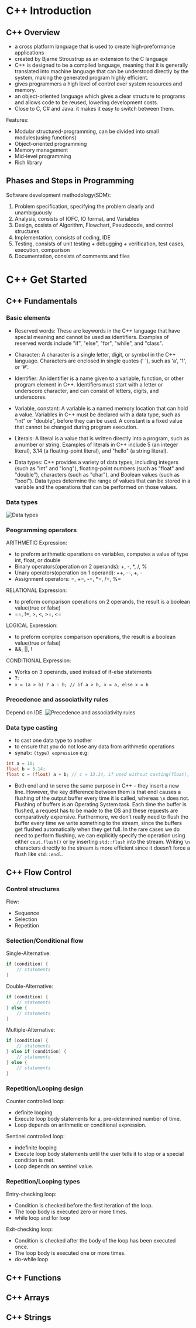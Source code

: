 # C++ Introduction

## C++ Overview

- a cross platform language that is used to create high-preformance applications
- created by Bjarne Stroustrup as an extension to the C language
-  C++ is designed to be a compiled language, meaning that it is generally translated into machine language that can be understood directly by the system, making the generated program highly efficient.
- gives programmers a high level of control over system resources and memory.
- an object-oriented language which gives a clear structure to programs and allows code to be reused, lowering development costs.
- Close to C, C# and Java. it makes it easy to switch between them.

Features:
- Modular structured-programming, can be divided into small modules(using functions)
- Object-oriented programming
- Memory management
- Mid-level programming
- Rich library

## Phases and Steps in Programming

Software development methodology(SDM):
1. Problem specification, specifying the problem clearly and unambiguously
2. Analysis, consists of IOFC, IO format, and Variables
3. Design, cosists of Algorithm, Flowchart, Pseudocode, and control structures
4. Implementation, consists of coding, IDE
5. Testing, consists of unit testing + debugging + verification, test cases, execution, comparison
6. Documentation, consists of comments and files

# C++ Get Started

## C++ Fundamentals

### Basic elements

- Reserved words:  These are keywords in the C++ language that have special meaning and cannot be used as identifiers. Examples of reserved words include "if", "else", "for", "while", and "class".

- Character: A character is a single letter, digit, or symbol in the C++ language. Characters are enclosed in single quotes (' '), such as 'a', '1', or '#'.

- Identifier: An identifier is a name given to a variable, function, or other program element in C++. Identifiers must start with a letter or underscore character, and can consist of letters, digits, and underscores.

- Variable, constant: A variable is a named memory location that can hold a value. Variables in C++ must be declared with a data type, such as "int" or "double", before they can be used. A constant is a fixed value that cannot be changed during program execution.

- Literals: A literal is a value that is written directly into a program, such as a number or string. Examples of literals in C++ include 5 (an integer literal), 3.14 (a floating-point literal), and "hello" (a string literal).

- Data types: C++ provides a variety of data types, including integers (such as "int" and "long"), floating-point numbers (such as "float" and "double"), characters (such as "char"), and Boolean values (such as "bool"). Data types determine the range of values that can be stored in a variable and the operations that can be performed on those values.

### Data types

![Data types](/imgs/cppdt.png)

### Peogramming operators

ARITHMETIC Expression:
- to preform arithmetic operations on variables, computes a value of type int, float, or double
- Binary operators(operation on 2 operands): +, -, *, /, %
- Unary operators(operation on 1 operand): ++, --, +, -
- Assignment operators: =, +=, -=, *=, /=, %=

RELATIONAL Expression:
- to preform comparison operations on 2 operands, the result is a boolean value(true or false)
- ==, !=, >, <, >=, <=

LOGICAL Expression:
- to preform complex comparison operations, the result is a boolean value(true or false)
- &&, ||, !

CONDITIONAL Expression:
- Works on 3 operands, used instead of if-else statements
- ?:
- `x = (a > b) ? a : b; // if a > b, x = a, else x = b`

### Precedence and associativity rules

Depend on IDE.
![Precedence and associativity rules](//imgs/paa.png)

### Data type casting

- to cast one data type to another
- to ensure that you do not lose any data from arithmetic operations
- synatx: `(type) expression` e.g:
```cpp
int a = 10;
float b = 3.14;
float c = (float) a + b; // c = 13.14, if used without casting(float), c = 13
```

- Both endl and \n serve the same purpose in C++ – they insert a new line. However, the key difference between them is that endl causes a flushing of the output buffer every time it is called, whereas `\n` does not.   Flushing of buffers is an Operating System task. Each time the buffer is flushed, a request has to be made to the OS and these requests are comparatively expensive. Furthermore, we don’t really need to flush the buffer every time we write something to the stream, since the buffers get flushed automatically when they get full. In the rare cases we do need to perform flushing, we can explicitly specify the operation using either `cout.flush()` or by inserting `std::flush` into the stream.  Writing `\n` characters directly to the stream is more efficient since it doesn’t force a flush like `std::endl`.

## C++ Flow Control

### Control structures

Flow:
- Sequence
- Selection
- Repetition

### Selection/Conditional flow

Single-Alternative:
```cpp
if (condition) {
    // statements
}
```

Double-Alternative:
```cpp
if (condition) {
    // statements
} else {
    // statements
}
```

Multiple-Alternative:
```cpp
if (condition) {
    // statements
} else if (condition) {
    // statements
} else {
    // statements
}
```

### Repetition/Looping design

Counter controlled loop:
- definite looping
- Execute loop body statements for a, pre-determined number of time.
- Loop depends on arithmetic or conditional expression.

Sentinel controlled loop:
- indefinite looping
- Execute loop body statements until the user tells it to stop or a special condition is met.
- Loop depends on sentinel value.

### Repetition/Looping types

Entry-checking loop:
- Condition is checked before the first iteration of the loop.
- The loop body is executed zero or more times.
- while loop and for loop

Exit-checking loop:
- Condition is checked after the body of the loop has been executed once.
- The loop body is executed one or more times.
- do-while loop


## C++ Functions

## C++ Arrays

## C++ Strings
